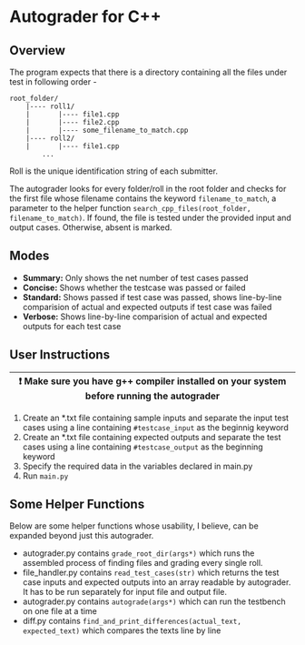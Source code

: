 # Autograder for C++

## Overview

The program expects that there is a directory containing all the files under test in following order -

    root_folder/
        |---- roll1/
        |       |---- file1.cpp
        |       |---- file2.cpp
        |       |---- some_filename_to_match.cpp
        |---- roll2/
        |       |---- file1.cpp
            ...

Roll is the unique identification string of each submitter.

The autograder looks for every folder/roll in the root folder and checks for the first file whose filename contains the keyword ```filename_to_match```, a parameter to the helper function ```search_cpp_files(root_folder, filename_to_match)```. If found, the file is tested under the provided input and output cases. Otherwise, absent is marked.

## Modes

- **Summary:**  Only shows the net number of test cases passed
- **Concise:** Shows whether the testcase was passed or failed
- **Standard:** Shows passed if test case was passed, shows line-by-line comparision of actual and expected outputs if test case was failed
- **Verbose:** Shows line-by-line comparision of actual and expected outputs for each test case

## User Instructions

| :exclamation:  Make sure you have g++ compiler installed on your system before running the autograder|
|-----------------------------------------|
1. Create an *.txt file containing sample inputs and separate the input test cases using a line containing ```#testcase_input``` as the beginnig keyword
2. Create an *.txt file containing expected outputs and separate the test cases using a line containing ```#testcase_output``` as the beginning keyword
3. Specify the required data in the variables declared in main.py
4. Run ```main.py``` 

## Some Helper Functions

 Below are some helper functions whose usability, I believe, can be expanded beyond just this autograder.

- autograder.py contains ```grade_root_dir(args*)``` which runs the assembled process of finding files and grading every single roll.
- file_handler.py contains ```read_test_cases(str)``` which returns the test case inputs and expected outputs into an array readable by autograder. It has to be run separately for input file and output file. 
- autograder.py contains ```autograde(args*)``` which can run the testbench on one file at a time
- diff.py contains ```find_and_print_differences(actual_text, expected_text)``` which compares the texts line by line
